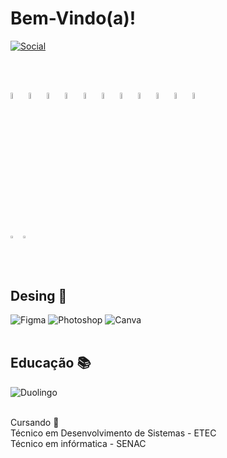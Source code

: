 # Bem-Vindo(a)! #
[![Social](https://img.shields.io/badge/LinkedIn-0077B5?style=for-the-badge&logo=linkedin&logoColor=white)](https://www.linkedin.com/in/jermeson-ferreira/)

<br><br>
<div>
    <img width="5%" src="https://cdn.jsdelivr.net/gh/devicons/devicon@latest/icons/java/java-original-wordmark.svg" />
    <img width="5%" src="https://cdn.jsdelivr.net/gh/devicons/devicon@latest/icons/spring/spring-original-wordmark.svg" />
    <img width="5%" src="https://cdn.jsdelivr.net/gh/devicons/devicon@latest/icons/android/android-plain-wordmark.svg" />
    <img width="5%" src="https://cdn.jsdelivr.net/gh/devicons/devicon@latest/icons/html5/html5-plain-wordmark.svg" />
    <img width="5%" src="https://cdn.jsdelivr.net/gh/devicons/devicon@latest/icons/css3/css3-original-wordmark.svg" />
    <img width="5%" src="https://cdn.jsdelivr.net/gh/devicons/devicon@latest/icons/javascript/javascript-original.svg" />
    <img width="5%" src="https://cdn.jsdelivr.net/gh/devicons/devicon@latest/icons/bootstrap/bootstrap-original.svg" />
    <img width="5%" src="https://cdn.jsdelivr.net/gh/devicons/devicon@latest/icons/python/python-original-wordmark.svg" />
    <img width="5%" src="https://cdn.jsdelivr.net/gh/devicons/devicon@latest/icons/mysql/mysql-original-wordmark.svg" />
    <img width="5%" src="https://cdn.jsdelivr.net/gh/devicons/devicon@latest/icons/linux/linux-original.svg" />
    <img width="5%" src="https://cdn.jsdelivr.net/gh/devicons/devicon@latest/icons/arduino/arduino-original-wordmark.svg" />
</div>
<br><br>
<div style="display:flex;">
<a href="https://github.com/anuraghazra/github-readme-stats">
  <img width="33%" src="https://github-readme-stats.vercel.app/api?username=jermesonf&theme=dracula" />
</a>

<a href="https://github.com/anuraghazra/convoychat">
  <img width="40%" src="https://github-readme-stats.vercel.app/api/top-langs?username=jermesonf&layout=compact&langs_count=8&card_width=320&theme=dracula" />
</a>
</div>
<br><br>
    <h2>Desing 🎨</h2>
    <img text-align="center" src="https://img.shields.io/badge/Figma-F24E1E?style=for-the-badge&logo=figma&logoColor=white" alt="Figma" />
    <img text-align="center" src="https://img.shields.io/badge/Adobe%20Photoshop-31A8FF?style=for-the-badge&logo=Adobe%20Photoshop&logoColor=black" alt="Photoshop" />
    <img text-align="center" src="https://img.shields.io/badge/Canva-%2300C4CC.svg?&style=for-the-badge&logo=Canva&logoColor=white" alt="Canva" />
    <br/><br/>
    <h2>Educação 📚</h2>
    <img text-align="center" src="https://img.shields.io/badge/Duolingo-58CC02?style=for-the-badge&logo=Duolingo&logoColor=white" alt="Duolingo" /><br/><br/>
    <p>Cursando 🎒<br/> 
    Técnico em Desenvolvimento de Sistemas - ETEC<br/>
    Técnico em infórmatica - SENAC</p>
</div>





